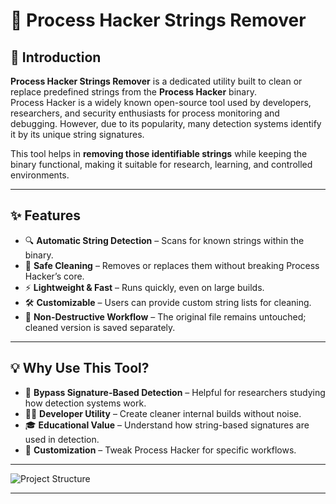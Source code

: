 # 🚀 Process Hacker Strings Remover  



## 📌 Introduction  

**Process Hacker Strings Remover** is a dedicated utility built to clean or replace predefined strings from the **Process Hacker** binary.  
Process Hacker is a widely known open-source tool used by developers, researchers, and security enthusiasts for process monitoring and debugging. However, due to its popularity, many detection systems identify it by its unique string signatures.  

This tool helps in **removing those identifiable strings** while keeping the binary functional, making it suitable for research, learning, and controlled environments.  

---

## ✨ Features  

- 🔍 **Automatic String Detection** – Scans for known strings within the binary.  
- 🧹 **Safe Cleaning** – Removes or replaces them without breaking Process Hacker’s core.  
- ⚡ **Lightweight & Fast** – Runs quickly, even on large builds.  
- 🛠️ **Customizable** – Users can provide custom string lists for cleaning.  
- 📂 **Non-Destructive Workflow** – The original file remains untouched; cleaned version is saved separately.  

---

## 💡 Why Use This Tool?  

- 🔐 **Bypass Signature-Based Detection** – Helpful for researchers studying how detection systems work.  
- 🧑‍💻 **Developer Utility** – Create cleaner internal builds without noise.  
- 🎓 **Educational Value** – Understand how string-based signatures are used in detection.  
- 🔧 **Customization** – Tweak Process Hacker for specific workflows.  

---
![Project Structure](blob:https://github.com/bf508440-7e85-4157-b255-3cedb8ea40d5)

---

